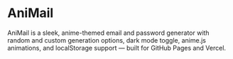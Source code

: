 # AniMail
AniMail is a sleek, anime-themed email and password generator with random and custom generation options, dark mode toggle, anime.js animations, and localStorage support — built for GitHub Pages and Vercel.
